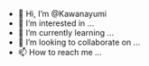 - 👋 Hi, I’m @Kawanayumi
- 👀 I’m interested in ...
- 🌱 I’m currently learning ...
- 💞️ I’m looking to collaborate on ...
- 📫 How to reach me ...

<!---
Kawanayumi/Kawanayumi is a ✨ special ✨ repository because its `README.md` (this file) appears on your GitHub profile.
You can click the Preview link to take a look at your changes.
--->
